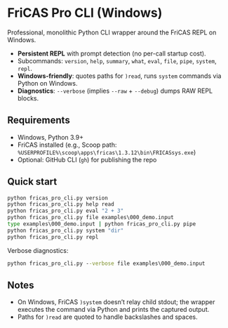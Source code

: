 # FriCAS Pro CLI (Windows)

Professional, monolithic Python CLI wrapper around the FriCAS REPL on Windows.

- **Persistent REPL** with prompt detection (no per-call startup cost).
- Subcommands: `version`, `help`, `summary`, `what`, `eval`, `file`, `pipe`, `system`, `repl`.
- **Windows-friendly**: quotes paths for `)read`, runs `system` commands via Python on Windows.
- **Diagnostics**: `--verbose` (implies `--raw` + `--debug`) dumps RAW REPL blocks.

## Requirements
- Windows, Python 3.9+
- FriCAS installed (e.g., Scoop path: `%USERPROFILE%\scoop\apps\fricas\1.3.12\bin\FRICASsys.exe`)
- Optional: GitHub CLI (`gh`) for publishing the repo

## Quick start
```cmd
python fricas_pro_cli.py version
python fricas_pro_cli.py help read
python fricas_pro_cli.py eval "2 + 3"
python fricas_pro_cli.py file examples\000_demo.input
type examples\000_demo.input | python fricas_pro_cli.py pipe
python fricas_pro_cli.py system "dir"
python fricas_pro_cli.py repl
````

Verbose diagnostics:

```cmd
python fricas_pro_cli.py --verbose file examples\000_demo.input
```

## Notes

* On Windows, FriCAS `)system` doesn’t relay child stdout; the wrapper executes the command via Python and prints the captured output.
* Paths for `)read` are quoted to handle backslashes and spaces.